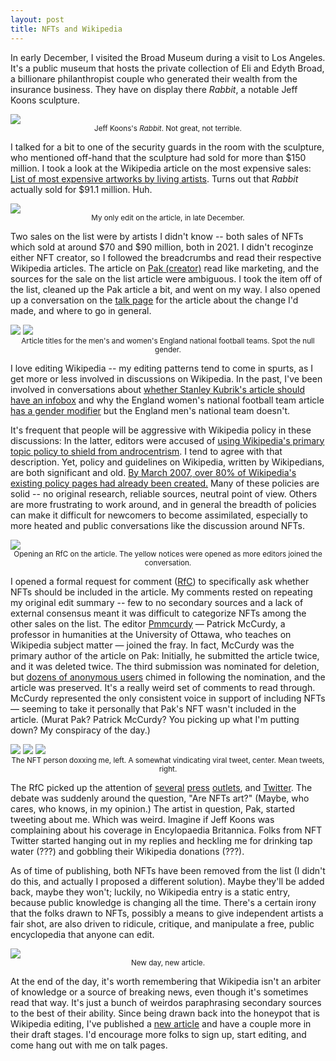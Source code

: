 ```yaml
---
layout: post
title: NFTs and Wikipedia
---
```


In early December, I visited the Broad Museum during a visit to Los Angeles. It's a public museum that hosts the private collection of Eli and Edyth Broad, a billionare philanthropist couple who generated their wealth from the insurance business. They have on display there <i>Rabbit</i>, a notable Jeff Koons sculpture.

<div class='image-line2'>
	<img class='photo' src="/images/blog/koons.jpg">
</div>
<div style="text-align:center; margin: 0 auto;"><small >Jeff Koons's <i>Rabbit</i>. Not great, not terrible.</small></div>

I talked for a bit to one of the security guards in the room with the sculpture, who mentioned off-hand that the sculpture had sold for more than $150 million. I took a look at the Wikipedia article on the most expensive sales: [List of most expensive artworks by living artists](https://en.wikipedia.org/wiki/List_of_most_expensive_artworks_by_living_artists). Turns out that <i>Rabbit</i> actually sold for $91.1 million. Huh.

<div class='image-line2'>
	<img class='photo' src="/images/blog/first_edit.jpg">
</div>
<div style="text-align:center; margin: 0 auto;"><small >My only edit on the article, in late December.</small></div>

Two sales on the list were by artists I didn't know -- both sales of NFTs which sold at around $70 and $90 million, both in 2021. I didn't recoginze either NFT creator, so I followed the breadcrumbs and read their respective Wikipedia articles. The article on [Pak (creator)](<https://en.wikipedia.org/wiki/Pak_(creator)>) read like marketing, and the sources for the sale on the list article were ambiguous. I took the item off of the list, cleaned up the Pak article a bit, and went on my way. I also opened up a conversation on the [talk page](https://en.wikipedia.org/wiki/Talk:List_of_most_expensive_artworks_by_living_artists) for the article about the change I'd made, and where to go in general.

<div class='image-line2'>
	<img class='photo' src="/images/blog/mens.jpg">
	<img class='photo' src="/images/blog/womens.jpg">
</div>
<div style="text-align:center; margin: 0 auto;"><small >Article titles for the men's and women's England national football teams. Spot the null gender.</small></div>

I love editing Wikipedia -- my editing patterns tend to come in spurts, as I get more or less involved in discussions on Wikipedia. In the past, I've been involved in conversations about [whether Stanley Kubrik's article should have an infobox](https://en.wikipedia.org/wiki/Talk:Stanley_Kubrick/Archive_10#Infobox_2) and why the England women's national football team article [has a gender modifier](https://en.wikipedia.org/wiki/Talk:England_national_football_team#Page_move) but the England men's national team doesn't.

It's frequent that people will be aggressive with Wikipedia policy in these discussions: In the latter, editors were accused of [using Wikipedia's primary topic policy to shield from androcentrism](<https://en.wikipedia.org/wiki/Wikipedia:Village_pump_(idea_lab)/Archive_30#Idea_development_help_needed%3A_Preventing_WP%3APRIMARYTOPIC_from_being_used_as_a_shield_to_perpetuate_androcentrism>). I tend to agree with that description. Yet, policy and guidelines on Wikipedia, written by Wikipedians, are both significant and old. [By March 2007, over 80% of Wikipedia's existing policy pages had already been created.](https://arxiv.org/pdf/1512.01725.pdf) Many of these policies are solid -- no original research, reliable sources, neutral point of view. Others are more frustrating to work around, and in general the breadth of policies can make it difficult for newcomers to become assimilated, especially to more heated and public conversations like the discussion around NFTs.

<div class='image-line2'>
	<img class='photo' src="/images/blog/rfc.png">
</div>
<div style="text-align:center; margin: 0 auto;"><small >Opening an RfC on the article. The yellow notices were opened as more editors joined the conversation.</small></div>

I opened a formal request for comment ([RfC](https://en.wikipedia.org/wiki/Wikipedia:Requests_for_comment)) to specifically ask whether NFTs should be included in the article. My comments rested on repeating my original edit summary -- few to no secondary sources and a lack of external consensus meant it was difficult to categorize NFTs among the other sales on the list. The editor [Pmmcurdy](https://en.wikipedia.org/wiki/User:Pmmccurdy) — Patrick McCurdy, a professor in humanities at the University of Ottawa, who teaches on Wikipedia subject matter — joined the fray. In fact, McCurdy was the primary author of the article on Pak: Initially, he submitted the article twice, and it was deleted twice. The third submission was nominated for deletion, but [dozens of anonymous users](<https://en.wikipedia.org/wiki/Talk:Pak_(creator)#Contested_deletion>) chimed in following the nomination, and the article was preserved. It's a really weird set of comments to read through. McCurdy represented the only consistent voice in support of including NFTs — seeming to take it personally that Pak's NFT wasn't included in the article. (Murat Pak? Patrick McCurdy? You picking up what I'm putting down? My conspiracy of the day.)

<div class='image-line2'>
	<img class='photo' src="/images/blog/dox.jpeg">
	<img class='photo' src="/images/blog/viral.jpg">
		<img class='photo' src="/images/blog/mean_tweets.png">

</div>
<div style="text-align:center; margin: 0 auto;"><small >The NFT person doxxing me, left. A somewhat vindicating viral tweet, center. Mean tweets, right.</small></div>

The RfC picked up the attention of [several](https://observer.com/2022/01/editors-on-wikipedia-dont-believe-nfts-count-as-art/) [press](https://qz.com/2113524/are-nfts-art-wikipedia-says-not-exactly/) [outlets](https://www.smithsonianmag.com/smart-news/wikipedia-editors-vote-no-on-nft-art-definition-180979405/), and [Twitter](https://twitter.com/muratpak/status/1476671204115288067). The debate was suddenly around the question, "Are NFTs art?" (Maybe, who cares, who knows, in my opinion.) The artist in question, Pak, started tweeting about me. Which was weird. Imagine if Jeff Koons was complaining about his coverage in Encylopaedia Britannica. Folks from NFT Twitter started hanging out in my replies and heckling me for drinking tap water (???) and gobbling their Wikipedia donations (???).

As of time of publishing, both NFTs have been removed from the list (I didn't do this, and actually I proposed a different solution). Maybe they'll be added back, maybe they won't; luckily, no Wikipedia entry is a static entry, because public knowledge is changing all the time. There's a certain irony that the folks drawn to NFTs, possibly a means to give independent artists a fair shot, are also driven to ridicule, critique, and manipulate a free, public encyclopedia that anyone can edit.

<div class='image-line2'>
	<img class='photo' src="/images/blog/ciel.jpg">
</div>
<div style="text-align:center; margin: 0 auto;"><small >New day, new article.</small></div>

At the end of the day, it's worth remembering that Wikipedia isn't an arbiter of knowledge or a source of breaking news, even though it's sometimes read that way. It's just a bunch of weirdos paraphrasing secondary sources to the best of their ability. Since being drawn back into the honeypot that is Wikipedia editing, I've published a [new article](<https://en.wikipedia.org/wiki/Ciel_(musician)>) and have a couple more in their draft stages. I'd encourage more folks to sign up, start editing, and come hang out with me on talk pages.
